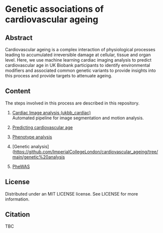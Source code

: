 # Genetic associations of cardiovascular ageing

## Abstract
Cardiovascular ageing is a complex interaction of physiological processes leading to accumulated irreversible damage at cellular, tissue and organ level. Here, we use machine learning cardiac imaging analysis to predict cardiovascular age in UK Biobank participants to identify environmental modifiers and associated common genetic variants to provide insights into this process and provide targets to attenuate ageing. 

## Content

The steps involved in this process are described in this repository.

1. [Cardiac Image analysis (ukbb_cardiac)](https://github.com/baiwenjia/ukbb_cardiac)   
Automated pipeline for image segmentation and motion analysis.

2. [Predicting cardiovascular age](https://github.com/ImperialCollegeLondon/cardiovascular_ageing/tree/main/predicting%20cardiac%20age)

3. [Phenotype analysis](https://github.com/ImperialCollegeLondon/cardiovascular_ageing/tree/main/phenotype%20analysis)

4. [Genetic analysis](https://github.com/ImperialCollegeLondon/cardiovascular_ageing/tree/main/genetic%20analysis 

5. [PheWAS](https://github.com/ImperialCollegeLondon/cardiovascular_ageing/tree/main/PheWAS)

## License
Distributed under an MIT LICENSE license. See LICENSE for more information.

## Citation
TBC
